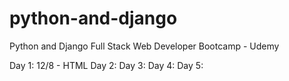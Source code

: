 # python-and-django
Python and Django Full Stack Web Developer Bootcamp - Udemy

Day 1: 12/8 - HTML
Day 2:
Day 3:
Day 4:
Day 5:
